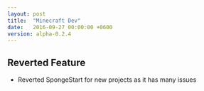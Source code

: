 ```yaml
---
layout: post
title:  "Minecraft Dev"
date:   2016-09-27 00:00:00 +0600
version: alpha-0.2.4
---
```

## Reverted Feature

* Reverted SpongeStart for new projects as it has many issues
